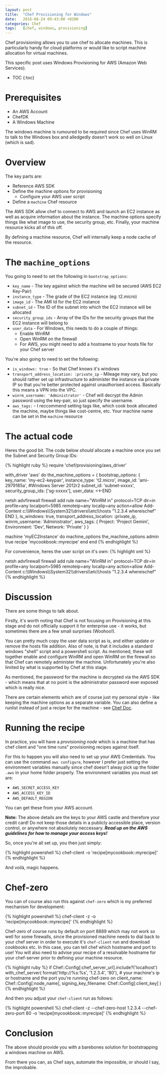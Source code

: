 ```yaml
---
layout:	post
title:	"Chef Provisioning for Windows"
date:	2016-08-24 09:43:00 +0200
categories:	Chef
tags:	[chef, windows, provisioning]
---
```


Chef provisioning allows you to use chef to allocate machines. This is particularly handy for cloud platforms or would like to script machine allocation for virtual machines.

This specific post uses Windows Provisioning for AWS (Amazon Web Services).

* TOC
{:toc}

# Prerequisites

-  An AWS Account
-  ChefDK
-  A Windows Machine

The windows machine is rumoured to be required since Chef uses WinRM to talk to the Windows box and alledgedly doesn't work so well on Linux (which is sad).

# Overview

The key parts are:

-  Reference AWS SDK
-  Define the machine options for provisioning
    -  Configure your AWS user script
-  Define a `machine` Chef resource

The AWS SDK allow chef to connect to AWS and launch an EC2 instance as well as acquire information about the instance. The machine options specify things like what image to use, the security group, etc. Finally, your machine resource kicks all of this off.

By defining a machine resource, Chef will internally keep a node cache of the resource.

# The `machine_options`

You going to need to set the following in `bootstrap_options`:

-  `key_name` -  The key against which the machine will be secured (AWS EC2 Key-Pair)       
-  `instance_type` -  The grade of the EC2 instance (eg: t2.micro)
-  `image_id` -  The AMI Id for the EC2 instance
-  `subnet_id` -  The ID of the subnet into which the EC2 instance will be allocated 
-  `security_group_ids` -  Array of the IDs for the security groups that the EC2 instance will belong to
-  `user_data` -  For Windows, this needs to do a couple of things:
    -  Enable WinRM
    -  Open WinRM on the firewall
    -  For AWS, you might need to add a hostname to your hosts file for your Chef server

You're also going to need to set the following:

-  `is_windows: true` - So that Chef knows it's windows 
-  `transport_address_location: :private_ip` - Mileage may vary, but you should rather set up infrastructure to administer the instance via private IP so that you're better protected against unauthorised access. Basically this means a VPN into the VPC.
-  `winrm_username: 'Administrator'` - Chef will decrypt the Admin password using the key-pair, so just specify the username.
-  `aws_tags:` - I reccommend setting tags like, which cook book allocated the machine, maybe things like cost-centre, etc. Your machine name can be set in the `machine` resource

# The actual code

Heres the good bit. The code below *should* allocate a machine once you set the Subnet and Security Group IDs: 

{% highlight ruby %}
require 'chef/provisioning/aws_driver'

with_driver 'aws' do
  the_machine_options = {
    bootstrap_options: {
      key_name:           'my-ec2-keypair',
      instance_type:      't2.micro',
      image_id:           'ami-2979185a', #Windows Server 2012r2
      subnet_id:          'subnet-xxxxx',
      security_group_ids: ['sg-xxxxx'],
      user_data: <<-END
<script>
winrm quickconfig -q & winrm set winrm/config/winrs @{MaxMemoryPerShellMB="300"} & winrm set winrm/config @{MaxTimeoutms="1800000"} & winrm set winrm/config/service @{AllowUnencrypted="true"} & winrm set winrm/config/service/auth @{Basic="true"}
</script>
<powershell>
netsh advfirewall firewall add rule name="WinRM in" protocol=TCP dir=in profile=any localport=5985 remoteip=any localip=any action=allow
Add-Content c:\\Windows\\System32\\drivers\\etc\\hosts "1.2.3.4	whereischef"
</powershell>
END
    },
    is_windows: true,
    transport_address_location: :private_ip,
    winrm_username: 'Administrator',
    aws_tags: {
      Project:     'Project Gemini',
      Environment: 'Dev',
      Network:     'Private'
    }
  }

  machine 'myEC2Instance' do
    machine_options the_machine_options
    admin true
    recipe 'mycookbook::myrecipe'
  end
end
{% endhighlight %}

For convenience, heres the user script on it's own:
{% highlight xml %}
<script>
winrm quickconfig -q & winrm set winrm/config/winrs @{MaxMemoryPerShellMB="300"} & winrm set winrm/config @{MaxTimeoutms="1800000"} & winrm set winrm/config/service @{AllowUnencrypted="true"} & winrm set winrm/config/service/auth @{Basic="true"}
</script>
<powershell>
netsh advfirewall firewall add rule name="WinRM in" protocol=TCP dir=in profile=any localport=5985 remoteip=any localip=any action=allow
Add-Content c:\\Windows\\System32\\drivers\\etc\\hosts "1.2.3.4	whereischef"
</powershell>
{% endhighlight %}

# Discussion

There are some things to talk about. 

Firstly, it's worth noting that Chef is not focusing on Provisioning at this stage and do not officially support it for enterprise use - it works, but sometimes there are a few small surprises (Woohoo!).

You can pretty much copy the user data script as is, and either update or remove the hosts file addition. Also of note, is that it includes a standard windows "shell" script and a powershell script. As mentioned, these will together enable and configure WinRM and open WinRM on the firewall so that Chef can remotely administer the machine. Unfortunately you're also limited by what is supported by Chef at this stage.

As mentioned, the password for the machine is decrypted via the AWS SDK - which means that at no point is the administrator password ever exposed which is really nice.

There are certain elements which are of course just my personal style - like keeping the machine options as a separate variable. You can also define a runlist instead of just a recipe for the machine - see [Chef Doc](https://docs.chef.io/resource_machine.html). 

# Running the recipe

In practice, you will have a *provisioning node* which is a machine that has chef client and "one time runs" provisioning recipes against itself.

For this to happen you will also need to set up your AWS Credentials. You can use the command `aws configure`, however I prefer just setting the environment variables manually since chef doesn't alway pick up the folder `.aws` in your home folder properly. The environment variables you must set are:

-  `AWS_SECRET_ACCESS_KEY` 
-  `AWS_ACCESS_KEY_ID`
-  `AWS_DEFAULT_REGION`

You can get these from your AWS account.

**Note:** The above details are the keys to your AWS castle and therefore your credit card! Do not keep those details in a publicly accessible place, version control, or anywhere not absolutely neccessary. ***Read up on the AWS guidelines for how to manage your access keys!***

So, once you're all set up, you then just simply:

{% highlight powershell %}
chef-client -o 'recipe[mycookbook::myrecipe]'
{% endhighlight %}

And voilà, magic happens.

# Chef-zero

You can of course also run this against `chef-zero` which is my preferred mechanism for development:

{% highlight powershell %}
chef-client -z -o 'recipe[mycookbook::myrecipe]'
{% endhighlight %}

Chef-zero of course runs by default on port 8889 which may not work so well for some firewalls, since the provisioned machine needs to dial back to your chef server in order to execute it's `chef-client` run and download cookbooks etc. In this case, you can tell chef which hostname and port to use! You will also need to advise your recipe of a resolvable hostname for your chef-server prior to defining your machine resource.

{% highlight ruby %}
if Chef::Config[:chef_server_url].include?('localhost')
  with_chef_server(
    format('http://%s:%s', '1.2.3.4', '80'), # your machine's ip or hostname and the port you're running chef-zero on
    client_name:          Chef::Config[:node_name],
    signing_key_filename: Chef::Config[:client_key]
  )
{% endhighlight %}

And then you adjust your `chef-client` run as follows:

{% highlight powershell %}
chef-client -z --chef-zero-host 1.2.3.4 --chef-zero-port 80 -o 'recipe[mycookbook::myrecipe]'
{% endhighlight %}

#  Conclusion

The above should provide you with a barebones solution for bootstrapping a windows machine on AWS.

From there you can, as Chef says, automate the impossible, or should I say, the improbable.